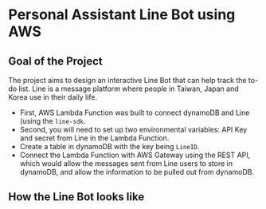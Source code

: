 # Personal Assistant Line Bot using AWS 

## Goal of the Project

The project aims to design an interactive Line Bot that can help track the to-do list. Line is a message platform where people in Taiwan, Japan and Korea use in their daily life.

* First, AWS Lambda Function was built to connect dynamoDB and Line (using the `line-sdk`.
* Second, you will need to set up two environmental variables: API Key and secret from Line in the Lambda Function.
* Create a table in dynamoDB with the key being `LineID`.
* Connect the Lambda Function with AWS Gateway using the REST API, which would allow the messages sent from Line users to store in dynamoDB, and allow the information to be pulled out from dynamoDB.

## How the Line Bot looks like 

